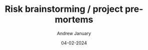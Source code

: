 ---
layout: post

title:  "Risk brainstorming / project pre-mortems"
description: 
summary: 

date:   04-02-2024
comingSoon: true

author: Andrew January
role: Lead Test Engineer
profile:
---